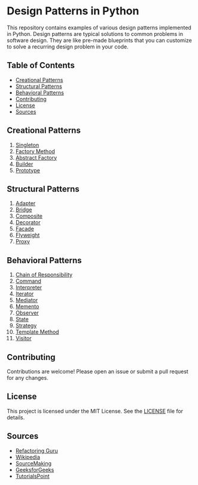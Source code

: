 # Design Patterns in Python

This repository contains examples of various design patterns implemented in Python. Design patterns are typical solutions to common problems in software design. They are like pre-made blueprints that you can customize to solve a recurring design problem in your code.

## Table of Contents

- [Creational Patterns](#creational-patterns)
- [Structural Patterns](#structural-patterns)
- [Behavioral Patterns](#behavioral-patterns)
- [Contributing](#contributing)
- [License](#license)
- [Sources](#sources)

## Creational Patterns

1. [Singleton](./creational/singleton/)
2. [Factory Method]()
3. [Abstract Factory]()
4. [Builder](./creational/builder/)
5. [Prototype]()

## Structural Patterns

1. [Adapter]()
2. [Bridge]()
3. [Composite]()
4. [Decorator]()
5. [Facade]()
6. [Flyweight]()
7. [Proxy]()

## Behavioral Patterns

1. [Chain of Responsibility]()
2. [Command]()
3. [Interpreter]()
4. [Iterator]()
5. [Mediator]()
6. [Memento]()
7. [Observer]()
8. [State]()
9. [Strategy]()
10. [Template Method]()
11. [Visitor]()

## Contributing

Contributions are welcome! Please open an issue or submit a pull request for any changes.

## License

This project is licensed under the MIT License. See the [LICENSE](./LICENSE) file for details.

## Sources

- [Refactoring Guru](https://refactoring.guru/design-patterns)
- [Wikipedia](https://en.wikipedia.org/wiki/Software_design_pattern)
- [SourceMaking](https://sourcemaking.com/design_patterns)
- [GeeksforGeeks](https://www.geeksforgeeks.org/software-design-patterns/)
- [TutorialsPoint](https://www.tutorialspoint.com/design_pattern/index.htm)
